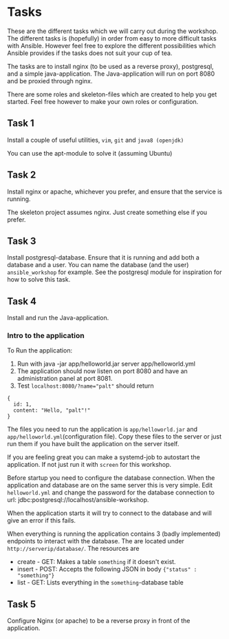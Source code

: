 # Tasks

These are the different tasks which we will carry out during the workshop. The different tasks is (hopefully) in order from easy to more difficult tasks with Ansible. However feel free to explore the different possibilities which Ansible provides if the tasks does not suit your cup of tea.

The tasks are to install nginx (to be used as a reverse proxy), postgresql, and a simple java-application. The Java-application will run on port 8080 and be proxied through nginx.

There are some roles and skeleton-files which are created to help you get started. Feel free however to make your own roles or configuration.

## Task 1
Install a couple of useful utilities, `vim`, `git` and `java8 (openjdk)`

You can use the apt-module to solve it (assuming Ubuntu)

## Task 2
Install nginx or apache, whichever you prefer, and ensure that the service is running.

The skeleton project assumes nginx. Just create something else if you prefer.

## Task 3
Install postgresql-database. Ensure that it is running and add both a database and a user. You can name the database (and the user) `ansible_workshop` for example. See the postgresql module for inspiration for how to solve this task.

## Task 4
Install and run the Java-application.

### Intro to the application

To Run the application:
1. Run with java -jar app/helloworld.jar server app/helloworld.yml
2. The application should now listen on port 8080 and have an administration panel at port 8081.
3. Test `localhost:8080/?name="palt"` should return
```
{
  id: 1,
  content: "Hello, "palt"!"
}
```

The files you need to run the application is `app/helloworld.jar` and  `app/helloworld.yml`(configuration file). Copy these files to the server or just run them if you have built the application on the server itself.

If you are feeling great you can make a systemd-job to autostart the application. If not just run it with `screen` for this workshop.

Before startup you need to configure the database connection. When the application and database are on the same server this is very simple. Edit `helloworld.yml` and change the password for the database connection to url: jdbc:postgresql://localhost/ansible-workshop.

When the application starts it will try to connect to the database and will give an error if this fails.

When everything is running the application contains 3 (badly implemented) endpoints to interact with the database. The are located under `http://serverip/database/`. The resources are

* create - GET: Makes a table `something` if it doesn't exist.
* insert - POST: Accepts the following JSON in body `{"status" : "something"}`
* list - GET: Lists everything in the `something`-database table

## Task 5
Configure Nginx (or apache) to be a reverse proxy in front of the application.
